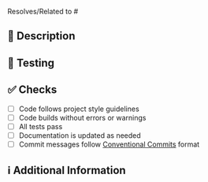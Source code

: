 <!--
Thanks for your pull request! 🤗

Keep PRs small and focused on a single issue.
Multiple small PRs are better than one large PR.

Feel free to delete these comments after reading.
-->

<!-- Link to related issue -->
Resolves/Related to #<!-- Issue number here -->

## 📑 Description

<!--
Briefly describe what this PR does and how it works.

Optional: Use checkboxes to track specific changes:
- [ ] Not completed
- [x] Completed
-->

## 🧪 Testing

<!-- Describe the tests included with these changes, if any -->

## ✅ Checks

<!-- Complete this checklist before requesting review -->

- [ ] Code follows project style guidelines
- [ ] Code builds without errors or warnings
- [ ] All tests pass
- [ ] Documentation is updated as needed
- [ ] Commit messages follow [Conventional Commits](https://www.conventionalcommits.org) format

## ℹ Additional Information

<!--
Note any breaking changes, new dependencies, screenshots, behavior differences,
or anything that might be important.
-->
